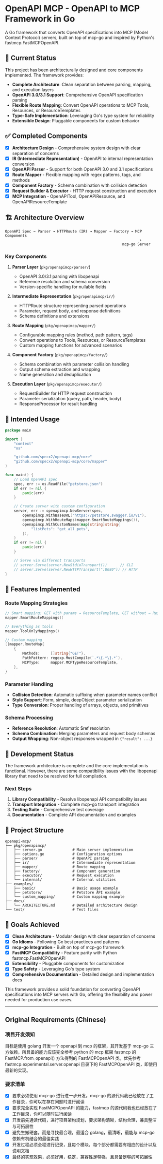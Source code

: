 # OpenAPI MCP - OpenAPI to MCP Framework in Go

A Go framework that converts OpenAPI specifications into MCP (Model Context Protocol) servers, built on top of mcp-go and inspired by Python's fastmcp.FastMCPOpenAPI.

## 🚧 Current Status

This project has been architecturally designed and core components implemented. The framework provides:

- **Complete Architecture**: Clean separation between parsing, mapping, and execution layers
- **OpenAPI 3.0/3.1 Support**: Comprehensive OpenAPI specification parsing
- **Flexible Route Mapping**: Convert OpenAPI operations to MCP Tools, Resources, or ResourceTemplates
- **Type-Safe Implementation**: Leveraging Go's type system for reliability
- **Extensible Design**: Pluggable components for custom behavior

## ✅ Completed Components

- [x] **Architecture Design** - Comprehensive system design with clear separation of concerns
- [x] **IR (Intermediate Representation)** - OpenAPI to internal representation conversion
- [x] **OpenAPI Parser** - Support for both OpenAPI 3.0 and 3.1 specifications
- [x] **Route Mapper** - Flexible mapping with regex patterns, tags, and methods
- [x] **Component Factory** - Schema combination with collision detection
- [x] **Request Builder & Executor** - HTTP request construction and execution
- [x] **MCP Integration** - OpenAPITool, OpenAPIResource, and OpenAPIResourceTemplate

## 🏗️ Architecture Overview

```
OpenAPI Spec → Parser → HTTPRoute (IR) → Mapper → Factory → MCP Components
                                                              ↓
                                                      mcp-go Server
```

### Key Components

1. **Parser Layer** (`pkg/openapimcp/parser/`)
   - OpenAPI 3.0/3.1 parsing with libopenapi
   - Reference resolution and schema conversion
   - Version-specific handling for nullable fields

2. **Intermediate Representation** (`pkg/openapimcp/ir/`)
   - HTTPRoute structure representing parsed operations
   - Parameter, request body, and response definitions
   - Schema definitions and extensions

3. **Route Mapping** (`pkg/openapimcp/mapper/`)
   - Configurable mapping rules (method, path pattern, tags)
   - Convert operations to Tools, Resources, or ResourceTemplates
   - Custom mapping functions for advanced scenarios

4. **Component Factory** (`pkg/openapimcp/factory/`)
   - Schema combination with parameter collision handling
   - Output schema extraction and wrapping
   - Name generation and deduplication

5. **Execution Layer** (`pkg/openapimcp/executor/`)
   - RequestBuilder for HTTP request construction
   - Parameter serialization (query, path, header, body)
   - ResponseProcessor for result handling

## 📖 Intended Usage

```go
package main

import (
    "context"
    "os"

    "github.com/specx2/openapi-mcp/core"
    "github.com/specx2/openapi-mcp/core/mapper"
)

func main() {
    // Load OpenAPI spec
    spec, err := os.ReadFile("petstore.json")
    if err != nil {
        panic(err)
    }

    // Create server with custom configuration
    server, err := openapimcp.NewServer(spec,
        openapimcp.WithBaseURL("https://petstore.swagger.io/v1"),
        openapimcp.WithRouteMaps(mapper.SmartRouteMappings()),
        openapimcp.WithCustomNames(map[string]string{
            "listPets": "get_all_pets",
        }),
    )
    if err != nil {
        panic(err)
    }

    // Serve via different transports
    // server.Serve(server.NewStdioTransport())      // CLI
    // server.Serve(server.NewHTTPTransport(":8080")) // HTTP
}
```

## 🎯 Features Implemented

### Route Mapping Strategies

```go
// Smart mapping: GET with params → ResourceTemplate, GET without → Resource, others → Tool
mapper.SmartRouteMappings()

// Everything as tools
mapper.ToolOnlyMappings()

// Custom mapping
[]mapper.RouteMap{
    {
        Methods:     []string{"GET"},
        PathPattern: regexp.MustCompile(`.*\{.*\}.*`),
        MCPType:     mapper.MCPTypeResourceTemplate,
    },
}
```

### Parameter Handling

- **Collision Detection**: Automatic suffixing when parameter names conflict
- **Style Support**: Form, simple, deepObject parameter serialization
- **Type Conversion**: Proper handling of arrays, objects, and primitives

### Schema Processing

- **Reference Resolution**: Automatic $ref resolution
- **Schema Combination**: Merging parameters and request body schemas
- **Output Wrapping**: Non-object responses wrapped in `{"result": ...}`

## 🔧 Development Status

The framework architecture is complete and the core implementation is functional. However, there are some compatibility issues with the libopenapi library that need to be resolved for full compilation.

### Next Steps

1. **Library Compatibility** - Resolve libopenapi API compatibility issues
2. **Transport Integration** - Complete mcp-go transport integration
3. **Testing Suite** - Comprehensive test coverage
4. **Documentation** - Complete API documentation and examples

## 📁 Project Structure

```
openapi-mcp/
├── pkg/openapimcp/
│   ├── server.go              # Main server implementation
│   ├── options.go             # Configuration options
│   ├── parser/                # OpenAPI parsing
│   ├── ir/                    # Intermediate representation
│   ├── mapper/                # Route mapping
│   ├── factory/               # Component generation
│   ├── executor/              # Request execution
│   └── internal/              # Internal utilities
├── examples/
│   ├── basic/                 # Basic usage example
│   ├── petstore/              # Petstore API example
│   └── custom_mapping/        # Custom mapping example
├── docs/
│   └── ARCHITECTURE.md        # Detailed architecture design
└── test/                      # Test files
```

## 🎯 Goals Achieved

- [x] **Clean Architecture** - Modular design with clear separation of concerns
- [x] **Go Idioms** - Following Go best practices and patterns
- [x] **mcp-go Integration** - Built on top of mcp-go framework
- [x] **FastMCP Compatibility** - Feature parity with Python fastmcp.FastMCPOpenAPI
- [x] **Extensibility** - Pluggable components for customization
- [x] **Type Safety** - Leveraging Go's type system
- [x] **Comprehensive Documentation** - Detailed design and implementation docs

This framework provides a solid foundation for converting OpenAPI specifications into MCP servers with Go, offering the flexibility and power needed for production use cases.

---

## Original Requirements (Chinese)

### 项目开发须知
目标是使用 golang 开发一个 openapi 到 mcp 的框架，其开发基于 mcp-go 三方依赖，所具备的能力应该完全参考 python 的 mcp 框架 fastmcp 的 FastMCP.from_openapi() 方法得到的 FastMCPOpenAPI 类。优先参考 fastmcp.experimental.server.openapi 目录下的 FastMCPOpenAPI 类，即使用最新的实现。

### 要求清单
- [x] 要求必须使用 mcp-go 进行进一步开发，mcp-go 的源代码我已经放在了工作目录，你可以在存在问题时进行阅读
- [x] 要求完全实现 FastMCPOpenAPI 的能力，fastmcp 的源代码我也已经放在了工作目录，你可以随时进行阅读
- [x] 开发前先通读代码，进行项目架构规划，要求架构清晰，结构合理，兼具整洁与可拓展性
- [x] 避免生搬硬套，而是寻找最合理，最适合 golang，最清晰，最能与 mcp-go 依赖有机结合的最佳实践
- [x] 开发过程必须全程进行记录，且每个模块，每个部分都需要有相应的设计以及说明文档
- [x] 最终的实现效果，必须好用，稳定，兼容性足够强，且具备足够的可拓展性